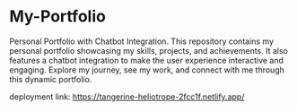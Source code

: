 # My-Portfolio
Personal Portfolio with Chatbot Integration. This repository contains my personal portfolio showcasing my skills, projects, and achievements. It also features a chatbot integration to make the user experience interactive and engaging. Explore my journey, see my work, and connect with me through this dynamic portfolio.

deployment link: https://tangerine-heliotrope-2fcc1f.netlify.app/
